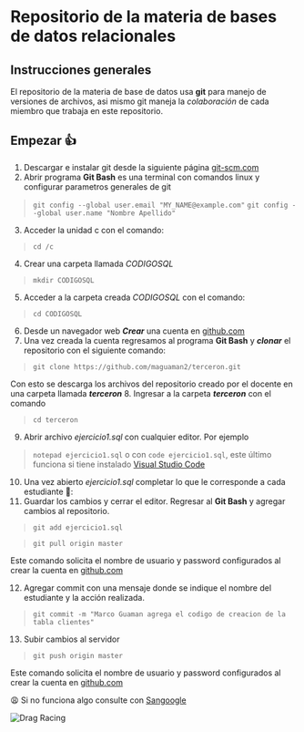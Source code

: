 # Repositorio de la materia de bases de datos relacionales
## Instrucciones generales
El repositorio de la materia de base de datos usa **git** para manejo de versiones de archivos, asi mismo git maneja la *colaboración* de cada miembro que trabaja en este repositorio.
## Empezar :+1:
1. Descargar e instalar git desde la siguiente página [git-scm.com](https://git-scm.com/download/win) 
2. Abrir programa **Git Bash** es una terminal con comandos linux y configurar parametros generales de git
  > ```git config --global user.email "MY_NAME@example.com"```
  > ```git config --global user.name "Nombre Apellido"```
3. Acceder  la unidad c con el comando:     
  >```cd /c```
4. Crear una carpeta llamada *CODIGOSQL*
  > ```mkdir CODIGOSQL```
5. Acceder a la carpeta creada *CODIGOSQL* con el comando:
  > ```cd CODIGOSQL```
6. Desde un navegador web ***Crear*** una cuenta en [github.com](https://github.com) 
7. Una vez creada la cuenta regresamos al programa **Git Bash** y ***clonar*** el repositorio con el siguiente comando: 
  > ```git clone https://github.com/maguaman2/terceron.git```
  
  Con esto se descarga los archivos del repositorio creado por el docente en una carpeta llamada  ***terceron***
8. Ingresar a la carpeta ***terceron*** con el comando 
  > ```cd terceron```
9. Abrir archivo *ejercicio1.sql* con cualquier editor. Por ejemplo 
  > ```notepad ejercicio1.sql``` o con ```code ejercicio1.sql```, este último funciona si tiene instalado  [Visual Studio Code](https://code.visualstudio.com/download)
10. Una vez abierto *ejercicio1.sql* completar lo que le corresponde a cada estudiante :boy::
11. Guardar los cambios y cerrar el editor. Regresar al **Git Bash** y agregar cambios al repositorio.
  > ```git add ejercicio1.sql```
  
  > ```git pull origin master```
  
  Este comando solicita el nombre de usuario y password configurados al crear la cuenta en [github.com](https://github.com) 
  
12. Agregar commit con una mensaje donde se indique el nombre del estudiante y la acción realizada.
  > ```git commit -m "Marco Guaman agrega el codigo de creacion de la tabla clientes"```
13. Subir cambios al servidor
  > ```git push origin master``` 
  
  Este comando solicita el nombre de usuario y password configurados al crear la cuenta en [github.com](https://github.com) 

:weary:  Si no funciona algo consulte con [Sangoogle](https://google.com) 

![Drag Racing](https://drive.google.com/open?id=198xpRelR8lHUXh2fWLwCp4NRjz2B69mg)
